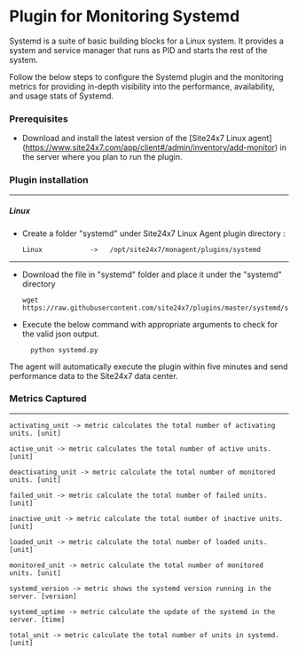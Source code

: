 Plugin for Monitoring Systemd 
==============================================

Systemd is a suite of basic building blocks for a Linux system. It provides a system and service manager that runs as PID and starts the rest of the system.

Follow the below steps to configure the Systemd plugin and the monitoring metrics for providing in-depth visibility into the performance, availability, and usage stats of Systemd.

### Prerequisites

- Download and install the latest version of the [Site24x7 Linux agent] (https://www.site24x7.com/app/client#/admin/inventory/add-monitor) in the server where you plan to run the plugin. 
		

### Plugin installation
---
##### Linux 

- Create a folder "systemd" under Site24x7 Linux Agent plugin directory : 

      Linux            ->   /opt/site24x7/monagent/plugins/systemd

---

- Download the file in "systemd" folder and place it under the "systemd" directory

	  wget https://raw.githubusercontent.com/site24x7/plugins/master/systemd/systemd.py

- Execute the below command with appropriate arguments to check for the valid json output.  

		python systemd.py


The agent will automatically execute the plugin within five minutes and send performance data to the Site24x7 data center.


### Metrics Captured
---
	activating_unit -> metric calculates the total number of activating units. [unit]

	active_unit -> metric calculates the total number of active units. [unit]

	deactivating_unit -> metric calculate the total number of monitored units. [unit]

	failed_unit -> metric calculate the total number of failed units. [unit]

	inactive_unit -> metric calculate the total number of inactive units. [unit]

	loaded_unit -> metric calculate the total number of loaded units. [unit]
	
	monitored_unit -> metric calculate the total number of monitored units. [unit]

	systemd_version -> metric shows the systemd version running in the server. [version]

	systemd_uptime -> metric calculate the update of the systemd in the server. [time]

	total_unit -> metric calculate the total number of units in systemd. [unit]
